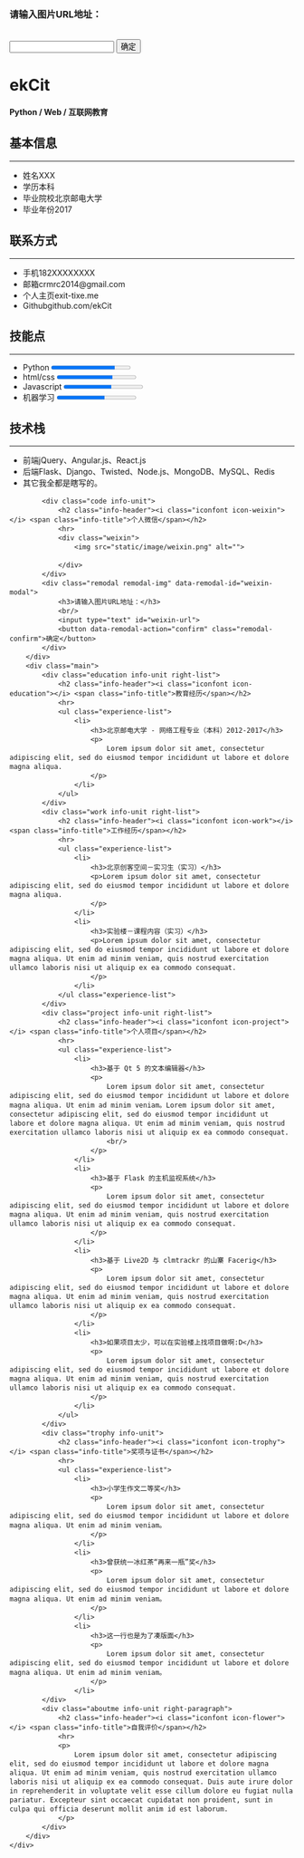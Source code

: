 <html lang="en">
<head>
    <meta charset="UTF-8">
    <title>简历生成器</title>
    <link rel="stylesheet" href="static/css/style.css">
    <link rel="stylesheet" href="https://cdnjs.cloudflare.com/ajax/libs/remodal/1.1.0/remodal.css">
    <link rel="stylesheet" href="https://cdnjs.cloudflare.com/ajax/libs/remodal/1.1.0/remodal-default-theme.min.css">
    <script src="https://cdnjs.cloudflare.com/ajax/libs/jquery/1.12.4/jquery.min.js"></script>
    <script src="https://cdnjs.cloudflare.com/ajax/libs/remodal/1.1.0/remodal.min.js"></script>
    <script src="static/js/script.js"></script>
</head>

<body>
    <div class="container" id="cv">
        <div class="side">
            <div class="me">
                <div class="portrait"></div>
                <div class="remodal remodal-img" data-remodal-id="portrait-modal">
                    <h3>请输入图片URL地址：</h3>
                    <br/>
                    <input type="text" id="avatar-url">
                    <button data-remodal-action="confirm" class="remodal-confirm">确定</button>
                </div>
                <h1 id="username" >ekCit</h1>
                <h4 id="persona-tag" >Python / Web / 互联网教育</h4>
            </div>
            <div class="profile info-unit">
                <h2 class="info-header"><i class="iconfont icon-person"></i> <span class="info-title">基本信息</span></h2>
                <hr>
                <ul class="info-list">
                    <li>
                        <label class="left-label">姓名</label><span class="label-value">XXX</span></li>
                    <li>
                        <label class="left-label">学历</label><span class="label-value">本科</span></li>
                    <li>
                        <label class="left-label">毕业院校</label><span class="label-value">北京邮电大学</span></li>
                    <li>
                        <label class="left-label">毕业年份</label><span class="label-value">2017</span></li>
                </ul>
            </div>
            <div class="contact info-unit">
                <h2 class="info-header"><i class="iconfont icon-call"></i> <span class="info-title">联系方式</span></h2>
                <hr>
                <ul class="info-list">
                    <li>
                        <label class="left-label">手机</label><span class="label-value">182XXXXXXXX</span></li>
                    <li>
                        <label class="left-label">邮箱</label><span class="label-value">crmrc2014@gmail.com</span></li>
                    <li>
                        <label class="left-label">个人主页</label><span class="label-value">exit-tixe.me</span></li>
                    <li>
                        <label class="left-label">Github</label><span class="label-value">github.com/ekCit</span></li>
                </ul>
            </div>
            <div class="skill info-unit">
                <h2 class="info-header"><i class="iconfont icon-star"></i> <span class="info-title">技能点</span></h2>
                <hr>
                <ul class="progress-list">
                    <li>
                        <label class="left-label">Python</label>
                        <progress value="80" max="100"></progress>
                    </li>
                    <li>
                        <label class="left-label">html/css</label>
                        <progress value="70" max="100"></progress>
                    </li>
                    <li>
                        <label class="left-label">Javascript</label>
                        <progress value="60" max="100"></progress>
                    </li>
                    <li>
                        <label class="left-label">机器学习</label>
                        <progress value="60" max="100"></progress>
                    </li>
                </ul>
            </div>
            <div class="stack info-unit">
                <h2 class="info-header"><i class="iconfont icon-build"></i> <span class="info-title">技术栈</span></h2>
                <hr>
                <ul class="stack-list">
                    <li>
                        <label class="left-label">前端</label><span class="label-value">jQuery、Angular.js、React.js</span></li>
                    </li>
                    <li>
                        <label class="left-label">后端</label><span class="label-value">Flask、Django、Twisted、Node.js、MongoDB、MySQL、Redis</span></li>
                    </li>
                    <li>
                        <label class="left-label">其它</label><span class="label-value">我全都是瞎写的。</span></li>
                    </li>
                </ul>
            </div>

            <div class="code info-unit">
                <h2 class="info-header"><i class="iconfont icon-weixin"></i> <span class="info-title">个人微信</span></h2>
                <hr>
                <div class="weixin">
                    <img src="static/image/weixin.png" alt="">

                </div>
            </div>
            <div class="remodal remodal-img" data-remodal-id="weixin-modal">
                <h3>请输入图片URL地址：</h3>
                <br/>
                <input type="text" id="weixin-url">
                <button data-remodal-action="confirm" class="remodal-confirm">确定</button>
            </div>
        </div>
        <div class="main">
            <div class="education info-unit right-list">
                <h2 class="info-header"><i class="iconfont icon-education"></i> <span class="info-title">教育经历</span></h2>
                <hr>
                <ul class="experience-list">
                    <li>
                        <h3>北京邮电大学 - 网络工程专业（本科）2012-2017</h3>
                        <p>
                            Lorem ipsum dolor sit amet, consectetur adipiscing elit, sed do eiusmod tempor incididunt ut labore et dolore magna aliqua.
                        </p>
                    </li>
                </ul>
            </div>
            <div class="work info-unit right-list">
                <h2 class="info-header"><i class="iconfont icon-work"></i> <span class="info-title">工作经历</span></h2>
                <hr>
                <ul class="experience-list">
                    <li>
                        <h3>北京创客空间－实习生（实习）</h3>
                        <p>Lorem ipsum dolor sit amet, consectetur adipiscing elit, sed do eiusmod tempor incididunt ut labore et dolore magna aliqua.
                        </p>
                    </li>
                    <li>
                        <h3>实验楼－课程内容（实习）</h3>
                        <p>Lorem ipsum dolor sit amet, consectetur adipiscing elit, sed do eiusmod tempor incididunt ut labore et dolore magna aliqua. Ut enim ad minim veniam, quis nostrud exercitation ullamco laboris nisi ut aliquip ex ea commodo consequat.
                        </p>
                    </li>
                </ul class="experience-list">
            </div>
            <div class="project info-unit right-list">
                <h2 class="info-header"><i class="iconfont icon-project"></i> <span class="info-title">个人项目</span></h2>
                <hr>
                <ul class="experience-list">
                    <li>
                        <h3>基于 Qt 5 的文本编辑器</h3>
                        <p>
                            Lorem ipsum dolor sit amet, consectetur adipiscing elit, sed do eiusmod tempor incididunt ut labore et dolore magna aliqua. Ut enim ad minim veniam。Lorem ipsum dolor sit amet, consectetur adipiscing elit, sed do eiusmod tempor incididunt ut labore et dolore magna aliqua. Ut enim ad minim veniam, quis nostrud exercitation ullamco laboris nisi ut aliquip ex ea commodo consequat.
                            <br/>
                        </p>
                    </li>
                    <li>
                        <h3>基于 Flask 的主机监视系统</h3>
                        <p>
                            Lorem ipsum dolor sit amet, consectetur adipiscing elit, sed do eiusmod tempor incididunt ut labore et dolore magna aliqua. Ut enim ad minim veniam, quis nostrud exercitation ullamco laboris nisi ut aliquip ex ea commodo consequat.
                        </p>
                    </li>
                    <li>
                        <h3>基于 Live2D 与 clmtrackr 的山寨 Facerig</h3>
                        <p>
                            Lorem ipsum dolor sit amet, consectetur adipiscing elit, sed do eiusmod tempor incididunt ut labore et dolore magna aliqua. Ut enim ad minim veniam, quis nostrud exercitation ullamco laboris nisi ut aliquip ex ea commodo consequat.
                        </p>
                    </li>
                    <li>
                        <h3>如果项目太少，可以在实验楼上找项目做啊:D</h3>
                        <p>
                            Lorem ipsum dolor sit amet, consectetur adipiscing elit, sed do eiusmod tempor incididunt ut labore et dolore magna aliqua. Ut enim ad minim veniam, quis nostrud exercitation ullamco laboris nisi ut aliquip ex ea commodo consequat.
                        </p>
                    </li>
                </ul>
            </div>
            <div class="trophy info-unit">
                <h2 class="info-header"><i class="iconfont icon-trophy"></i> <span class="info-title">奖项与证书</span></h2>
                <hr>
                <ul class="experience-list">
                    <li>
                        <h3>小学生作文二等奖</h3>
                        <p>
                            Lorem ipsum dolor sit amet, consectetur adipiscing elit, sed do eiusmod tempor incididunt ut labore et dolore magna aliqua. Ut enim ad minim veniam。
                        </p>
                    </li> 
                    <li>
                        <h3>曾获统一冰红茶“再来一瓶”奖</h3>
                        <p>
                            Lorem ipsum dolor sit amet, consectetur adipiscing elit, sed do eiusmod tempor incididunt ut labore et dolore magna aliqua. Ut enim ad minim veniam。
                        </p>
                    </li> 
                    <li>
                        <h3>这一行也是为了凑版面</h3>
                        <p>
                            Lorem ipsum dolor sit amet, consectetur adipiscing elit, sed do eiusmod tempor incididunt ut labore et dolore magna aliqua. Ut enim ad minim veniam。
                        </p>
                    </li>                     
            </div>
            <div class="aboutme info-unit right-paragraph">
                <h2 class="info-header"><i class="iconfont icon-flower"></i> <span class="info-title">自我评价</span></h2>
                <hr>
                <p>
                    Lorem ipsum dolor sit amet, consectetur adipiscing elit, sed do eiusmod tempor incididunt ut labore et dolore magna aliqua. Ut enim ad minim veniam, quis nostrud exercitation ullamco laboris nisi ut aliquip ex ea commodo consequat. Duis aute irure dolor in reprehenderit in voluptate velit esse cillum dolore eu fugiat nulla pariatur. Excepteur sint occaecat cupidatat non proident, sunt in culpa qui officia deserunt mollit anim id est laborum.
                </p>
            </div>
        </div>
    </div>
</body>

</html>
